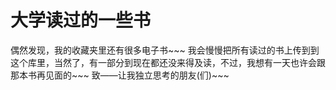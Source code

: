# 大学读过的一些书
偶然发现，我的收藏夹里还有很多电子书~~~
我会慢慢把所有读过的书上传到到这个库里，当然了，有一部分到现在都还没来得及读，不过，我想有一天也许会跟那本书再见面的~~~
致——让我独立思考的朋友(们)~~~

